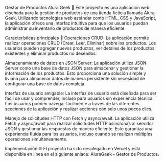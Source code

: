 Gestor de Productos Alura Geek 🛒
Este proyecto es una aplicación web diseñada para la gestión de productos de una tienda ficticia llamada Alura Geek. Utilizando tecnologías web estándar como HTML, CSS y JavaScript, la aplicación ofrece una interfaz intuitiva para que los usuarios puedan administrar su inventario de productos de manera eficiente.

Características principales 🚀
Operaciones CRUD: La aplicación permite realizar operaciones CRUD (Crear, Leer, Eliminar) sobre los productos. Los usuarios pueden agregar nuevos productos, ver detalles de los productos existentes y eliminar productos no deseados.

Almacenamiento de datos en JSON Server: La aplicación utiliza JSON Server como una base de datos JSON para almacenar y gestionar la información de los productos. Esto proporciona una solución simple y liviana para almacenar datos de manera persistente sin necesidad de configurar una base de datos compleja.

Interfaz de usuario amigable: La interfaz de usuario está diseñada para ser fácil de usar y comprender, incluso para usuarios sin experiencia técnica. Los usuarios pueden navegar fácilmente a través de las diferentes secciones de la aplicación y realizar acciones con solo unos pocos clics.

Manejo de solicitudes HTTP con Fetch y async/await: La aplicación utiliza Fetch y async/await para realizar solicitudes HTTP asíncronas al servidor JSON y gestionar las respuestas de manera eficiente. Esto garantiza una experiencia fluida para los usuarios, incluso cuando se realizan múltiples operaciones simultáneamente.

Implementación 🌐
El proyecto ha sido desplegado en Vercel y está disponible en línea en el siguiente enlace: AluraGeek - Gestor de Productos.
